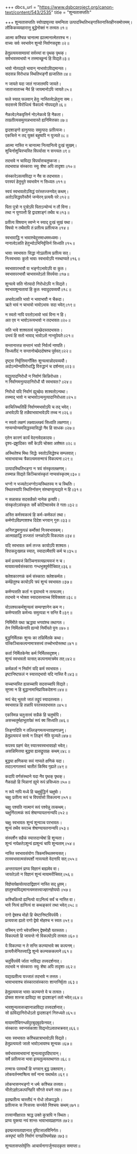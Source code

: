 +++
dbcs_url = "https://www.dsbcproject.org/canon-text/content/543/2535"
title = "शून्यतासप्ततिः"

+++
शून्यतासप्ततिः
स्वोपज्ञवृत्त्या समन्विता
उत्पादस्थितिभङ्गास्तिनास्तिहीनसमोत्तमम्।  
लौकिकव्यवहारात्तु बुद्धेनोक्तं न तत्त्वतः॥१॥

आत्मा कश्चिन्न चानात्मा ह्यात्मानात्मेतरश्च न।  
वाच्यः सर्वः स्वभावेन शून्यो निर्वाणसदृशः॥२॥

हेतुप्रत्ययसामग्रयां सर्वस्यां वा पृथक् पृथक्।  
सर्वभावस्वभावो न तस्माच्छून्यं हि विद्यते॥३॥

भावो नोत्पद्यते भावान् नाभावोऽविद्यमानतः।  
सदसन्न विरोधान्न स्थितिभङ्गौ ह्यजातितः॥४॥

न जायते यदा जातं नाजातमपि जायते।  
जाताजाताच्च नैवं हि जायमानोऽपि जायते॥५॥

फले स्यात् फलवान् हेतुः नास्तित्वेऽहेतुना समः।  
सदसत्त्वे विरोधित्वं त्रैकाल्ये नोपपद्यते॥६॥

नैकत्वेऽनेकवृत्तिर्न नोऽनेकत्वे हि नैकता।  
तत्प्रतीत्यसमुत्पन्नभावास्ते ह्यनिमित्तकाः॥७॥

द्वादशाङ्गो ह्यनुत्पादः समुत्पादः प्रतीत्यजः।  
एकचित्ते न तद् युक्तं बहुष्वपि न युज्यते॥८॥

आत्मा नास्ति न चानात्मा नित्यानित्ये दुःखं सुखम्।  
शुचिर्नाशुचिरप्यस्ति विपर्यासा न सन्त्यतः॥९॥

तदभावे न चाविद्या विपर्यासचतुष्कजा।  
तदभावान्न संस्काराः स्युः शेषा अपि तादृशाः॥१०॥

संस्कारेऽसत्यविद्या न नैव स तदभावतः।  
परस्परं हेतुभूते स्वभावेन न सिध्यतः॥११॥

स्वयं स्वभावतोऽसिद्धं परंस्तज्जनयेत् कथम्।  
अतोऽसिद्धपरैस्तैर्न जन्येरन् प्रत्ययैः परे॥१२॥

पिता पुत्रो न पुत्रोऽपि पिताऽन्योन्यं न तौ विना।  
तथा न युगपत्तौ हि द्वादशाङ्गं तथैव च॥१३॥

प्रतीत्य विषयान् स्वप्ने न स्याद् दुःखं सुखं यथा।  
विषयो न तथैवापि तं प्रतीत्य प्रतीत्यजः॥१४॥

स्वभावाद्धि न भावाश्चेदुत्तमाधममध्यमाः।  
नानात्वेऽसति हेतुभ्योऽभिनिर्वृत्तिर्न सिध्यति॥१५॥

भावाः स्वभावतः सिद्धा नोऽप्रतीत्य प्रतीत्य सत्।  
निःस्वभावाः कुतो भावाः स्वभावोऽपि नस्थाप्यते॥१६॥

स्वभावपरभावौ वा भङ्गोऽभावेऽपि वा कुतः।  
स्वभावपरभावौ चाभावस्तेऽतो विपर्ययाः॥१७॥

शून्यत्वे सति नोत्पादो निरोधोऽपि न विद्यते।  
स्वभावशून्यतायां हि कुतः स्यादुदयव्ययौ॥१८॥

अभावेऽसति भावो न भावाभावौ न चैकदा।  
ऋते भावं न चाभावो भावोऽभावः सदा भवेत्॥१९॥

न स्वतो नापि परतोऽभावो भावं विना न हि।  
अत एव न भावोऽस्त्यभावो न तदभावतः॥२०॥

सति भावे शाश्वतत्वं व्युच्छेदस्तदभावतः।  
उभयं हि सतो भावाद् भावोऽतो नाभ्युपेयते॥२१॥

सन्तानात्तन्न सन्तानं भावो निर्वर्त्य नश्यति।  
सिध्यतीदं न सन्तानोच्छेददोषश्च पूर्ववत्॥२२॥

दृष्ट्वा निर्वृत्तिमार्गोक्तिः शून्यत्वान्नोदयव्ययौ।  
अदोऽन्योन्यविरोधाद्धि विरुद्धानं च दर्शनात्॥२३॥

यद्युत्पादनिरोधौ न निर्वाणं किन्निरोधतः।  
न निर्वाणमनुत्पादानिरोधौ यौ स्वभावतः?॥२४॥

निरोधो यदि निर्वाणं ह्युच्छेदः शाश्वतोऽन्यथा।  
तस्माद् भावो न चाभावोऽप्यनुत्पादानिरोधता॥२५॥

काचित्स्थितिर्हि निर्वाणमभावोऽपि च तद् भवेत्।  
अभावेऽपि हि तन्नैवाभावाभावेऽपि तच्च न॥२६॥

न स्वतो लक्षणं लक्ष्याल्लक्ष्यं सिध्यति लक्षणात्।  
नाप्यन्योन्यमसिद्धस्यासिद्धो नैव हि साधकः॥२७॥

एतेन कारणं कार्यं वेदनावेदकादयः।  
दृश्य-द्रष्ट्रादिकाः सर्वे केऽपि चोक्ता अशेषतः॥२८॥

अस्थितेश्च मिथः सिद्धेः स्वतोऽसिद्धेश्च सम्प्लवात्।  
भावाभावाच्च त्रैकाल्यमसन्मात्रं विकल्पना॥२९॥

उत्पादस्थितिभङ्गा न त्रयं संस्कृतलक्षणम्।  
तस्मान्न विद्यते किञ्चित्संस्कृतं नाप्यसंस्कृतम्॥३०॥

भग्नो न भज्यतेऽभग्नोऽप्यस्थितस्य न च स्थितिः।  
स्थितस्यापि स्थितिर्नासन् संश्चाप्युत्पद्यते न हि॥३१॥

न सन्नासन्न सदसन्नैको नानेक इत्यपि।  
संस्कृतोऽसंस्कृतः सर्वे कोटिष्वास्वेव ते गताः॥३२॥

अस्ति कर्मस्वकत्वं हि कर्म-कर्मफलं तथा।  
कर्मणोऽविप्रणाशश्च दिदेश भगवान् गुरुः॥३३॥

अनिरुद्धमनुत्पन्नं कर्मोक्तं निःस्वभावकम्।  
आत्मग्रहाद्धि तज्जातं जनकोऽपि विकल्पतः॥३४॥

यदि स्वभावतः कर्म तज्जः कायोऽपि शाश्वतः।  
विपाकदुःखवन्न स्यात्, स्यादात्मैवापि कर्म च॥३५॥

कर्म प्रत्ययजं किञ्चिनास्त्यप्रत्ययजं न च।  
मायावत्सर्वसंस्काराः गन्धभुक्पुर्मरीचिवत्॥३६॥

क्लेशकारणकं कर्म संस्काराः क्लेशकर्मतः।  
कर्महेतुश्च कायोऽपि त्रयं शून्यं स्वभावतः॥३७॥

कर्मण्यसति कर्ता न द्वयाभावे न तत्फलम्।  
तदभावे न भोक्ता स्यादसत्त्वाच्च विविक्तता॥३८॥

योऽपश्यत्कर्मशून्यत्वं सम्यग्ज्ञानेन कम न।  
कर्मण्यसति कर्मभ्यः समुत्पन्ना न सन्ति वै॥३९॥

निर्मिमीते यथा ऋद्ध्या भगवांश्च तथागतः।  
तेन निर्मितकेनापि ह्यन्यो निर्मीयते पुनः॥४०॥

बुद्धनिर्मितकः शून्यः का तन्निर्मितके कथा।  
यत्किञ्चित्कल्पनामात्रसत्त्वं तच्चोभयोस्तथा॥४१॥

कर्ता निर्मितकेनेव कर्म निर्मितसदृशम्।  
शून्यं स्वभावतो यत्सत् कल्पनामात्रमेव तत्॥४२॥

कर्मकर्ता न निर्वाणं यदि कर्म स्वभावतः।  
इष्टानिष्टफलं न स्यात्तद्भावो यदि नास्ति वै॥४३॥

सच्चाप्यस्ति ह्यसच्चापि सदसच्चापि विद्यते।  
सुगमा न हि बुद्धानामाभिप्रायिकदेशना॥४४॥

रूपं चेद् भूततो जातं तद्रूपं स्यादतत्त्वतः।  
स्वभावान्न हि तन्नापि परतस्तदभावतः॥४५॥

एकस्मिन्न चतुःसत्त्वं सन्नैकं हि चतुर्ष्वपि।  
असच्चतुर्महाभूतापेक्षं रूपं क्व सिध्यति॥४६॥

लिङ्गादिति न तल्लिङ्गमत्यन्ताग्रहणान्ननु।  
हेतुप्रत्ययजं सत्त्वे न लिङ्गं नेति युज्यते॥४७॥

रूपस्य ग्रहणं चेत् स्यात्स्वस्वभावग्रहो भवेत्।  
असन्निमित्तया बुद्ध्या ह्यसद्रूपग्रहः कथम्॥४८॥

बुद्ध्या क्षणिकया रूपं नाप्यते क्षणिकं यदा।  
तदाऽनागतरूपं चातीतं किमिव गृह्यते॥४९॥

कदापि वर्णसंस्थाने यदा नैव पृथक् पृथक्।  
नैकग्रहो हि भिन्नानां ह्युभे रूपं प्रसिध्यतः॥५०॥

न रूपे नापि मध्ये हि चक्षुर्बुद्धिर्न चक्षुषोः।  
चक्षुः प्रतीत्य रूपं च विपर्यासो विकल्पना॥५१॥

चक्षुः पश्यति नात्मानं रूपं पश्येन्नु तत्कथम्।  
चक्षुर्निरात्मकं रूपं शेषाण्यायतनान्यपि॥५२॥

चक्षुः स्वभावतः शून्यं शून्यञ्च परभावतः।  
शून्यं तथैव रूपञ्च शेषाण्यायतनान्यपि॥५३॥

संस्पर्शेन सहैकं स्यात्तदान्येषां हि शून्यता।  
शून्यं नापेक्षतेऽशून्यं ह्यशून्यं चापि शून्यताम्॥५४॥

नास्ति स्वभावसंयोगः त्रिकमस्थितमप्यसत्।  
तत्स्वभावात्मसंस्पर्शो नास्त्यतो वेदनापि सत्॥५५॥

अन्तरायतनं प्राप्य विज्ञानं बाह्यमेव वा।  
जायतेऽतो न विज्ञानं शून्यं मायामरीचिवत्॥५६॥

विज्ञेयापेक्षयोत्पादाद्विज्ञानं नास्ति सद् ध्रुवम्।  
ज्ञातुश्चाविद्यमानत्वमसत्त्वाज्ज्ञानज्ञेययोः॥५७॥

कश्चिन्नित्यो ह्यनित्यो वाऽनित्यं सर्वं च नास्ति वा।  
भावे नित्यं ह्यनित्यं वा कथङ्कारं तथा भवेत्॥५८॥

रागो द्वेषश्च मोहो हि चेष्टानिष्टविपर्ययैः।  
प्रत्ययजा ह्यतो रागो द्वेषो मोहश्च न स्वतः॥५९॥

यस्मिन् रागो भवेत्तस्मिन् द्वेषमोहौ यतस्ततः।  
विकल्पतो हि जायन्ते नो विकल्पोऽपि तत्त्वतः॥६०॥

ये विकल्प्या न ते सन्ति कल्प्याभावे क्व कल्पनम्।  
प्रत्ययैर्जनितत्त्वाद्धि शून्ये कल्प्यककल्पने॥६१॥

चतुर्विपर्ययै र्जाता नाविद्या तत्त्वदर्शनात्।  
तदभावे न संस्काराः स्युः शेषा अपि तादृशाः॥६२॥

यद्यत्प्रतीत्य यज्जातं तदभावे न तत्ततः।  
भावाभावाश्च संस्कारासंस्काराः शान्तनिर्वृताः॥६३॥

हेतुप्रत्ययजा भावाः कल्प्यन्ते ये च तत्वतः।  
प्रोक्ता शास्त्रा ह्यविद्या सा द्वादशाङ्गं ततो भवेत्॥६४॥

भावशून्यत्वसज्ज्ञानान्नाविद्या तत्त्वदर्शनात्।  
सो ह्यविद्यानिरोधोऽतो द्वादशाङ्गं निरुध्यते॥६५॥

मायामरीचिगन्धर्वपुरबुद्बुदफेनवत्।  
संस्काराः स्वप्नसंकाशा विद्यन्तेऽलातचक्रवत्॥६६॥

भावः स्वभावतः कश्चिन्नात्राभावोऽपि विद्यते।  
हेतुप्रत्ययतो जातो भावोऽभावश्च शून्यकः॥६७॥

सर्वभावस्वभावानां शून्यत्वादुपदिष्टवान्।  
सर्वे प्रतीत्यजा भावा इत्यतुल्यस्तथागतः॥६८॥

तन्मात्रः परमार्थो हि भगवान् बुद्ध उक्तवान्।  
लोकवर्तनमाश्रित्य सर्वं नाना यथार्थतः॥६९॥

लोकभासनभङ्गो न धर्मः कश्चिन्न तत्त्वतः।  
भीतोऽज्ञोऽकल्पनिर्हारे सौगते वचने त्वतः॥७०॥

इदम्प्रतीत्य चास्तीदं न रोधो लोकपद्धतेः।  
प्रतीत्यजः स निःसत्त्वः सन्त्येते निश्चयः कथम्॥७१॥

तत्त्वान्वीक्षारतः श्राद्ध उक्ते कुत्रापि न स्थितः।  
प्राप्य युक्त्या नयं शान्तः भावाभावप्रहाणतः॥७२॥

इदम्प्रत्ययताज्ञानात् दृष्टिजालविनिर्गतः।  
अस्पृष्टं याति निर्वाणं रागप्रतिघमोहहः॥७३॥

शून्यतासप्ततेर्वृत्तिः
आचार्यनागार्जुनपादकृता समाप्ता॥

